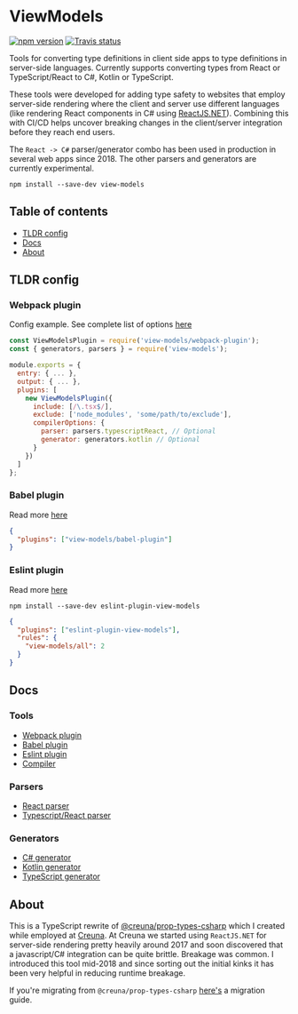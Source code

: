 # ViewModels

[![npm version](https://img.shields.io/npm/v/view-models.svg)](https://npmjs.com/package/view-models)
[![Travis status](https://travis-ci.org/asbjornh/view-models.svg?branch=master)](https://travis-ci.org/asbjornh/view-models)

Tools for converting type definitions in client side apps to type definitions in server-side languages. Currently supports converting types from React or TypeScript/React to C#, Kotlin or TypeScript.

These tools were developed for adding type safety to websites that employ server-side rendering where the client and server use different languages (like rendering React components in C# using [ReactJS.NET](https://reactjs.net/)). Combining this with CI/CD helps uncover breaking changes in the client/server integration before they reach end users.

The `React -> C#` parser/generator combo has been used in production in several web apps since 2018. The other parsers and generators are currently experimental.

```
npm install --save-dev view-models
```

## Table of contents

- [TLDR config](#tldr)
- [Docs](#docs)
- [About](#about)

## <a id="tldr"></a> TLDR config

### Webpack plugin

Config example. See complete list of options [here](https://github.com/asbjornh/viewmodels/blob/master/docs/webpack-plugin.md)

```js
const ViewModelsPlugin = require('view-models/webpack-plugin');
const { generators, parsers } = require('view-models');

module.exports = {
  entry: { ... },
  output: { ... },
  plugins: [
    new ViewModelsPlugin({
      include: [/\.tsx$/],
      exclude: ['node_modules', 'some/path/to/exclude'],
      compilerOptions: {
        parser: parsers.typescriptReact, // Optional
        generator: generators.kotlin // Optional
      }
    })
  ]
};
```

### Babel plugin

Read more [here](https://github.com/asbjornh/viewmodels/blob/master/docs/babel-plugin.md)

```json
{
  "plugins": ["view-models/babel-plugin"]
}
```

### Eslint plugin

Read more [here](https://github.com/asbjornh/viewmodels/blob/master/docs/eslint-plugin.md)

`npm install --save-dev eslint-plugin-view-models`

```json
{
  "plugins": ["eslint-plugin-view-models"],
  "rules": {
    "view-models/all": 2
  }
}
```

## <a id="docs"></a> Docs

### Tools

- [Webpack plugin](https://github.com/asbjornh/viewmodels/blob/master/docs/webpack-plugin.md)
- [Babel plugin](https://github.com/asbjornh/viewmodels/blob/master/docs/babel-plugin.md)
- [Eslint plugin](https://github.com/asbjornh/viewmodels/blob/master/docs/eslint-plugin.md)
- [Compiler](https://github.com/asbjornh/viewmodels/blob/master/docs/compiler.md)

### Parsers

- [React parser](https://github.com/asbjornh/viewmodels/blob/master/docs/javascript-react.md)
- [Typescript/React parser](https://github.com/asbjornh/viewmodels/blob/master/docs/typescript-react.md)

### Generators

- [C# generator](https://github.com/asbjornh/viewmodels/blob/master/docs/csharp.md)
- [Kotlin generator](https://github.com/asbjornh/viewmodels/blob/master/docs/kotlin.md)
- [TypeScript generator](https://github.com/asbjornh/viewmodels/blob/master/docs/typescript.md)

## <a id="about"></a> About

This is a TypeScript rewrite of [@creuna/prop-types-csharp](https://github.com/Creuna-Oslo/prop-types-csharp) which I created while employed at [Creuna](https://github.com/Creuna-Oslo). At Creuna we started using `ReactJS.NET` for server-side rendering pretty heavily around 2017 and soon discovered that a javascript/C# integration can be quite brittle. Breakage was common. I introduced this tool mid-2018 and since sorting out the initial kinks it has been very helpful in reducing runtime breakage.

If you're migrating from `@creuna/prop-types-csharp` [here's](https://github.com/asbjornh/viewmodels/blob/master/docs/prop-types-csharp-migration.md) a migration guide.

